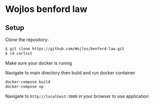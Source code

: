 # Wojlos benford law

## Setup

Clone the repository:

```sh
$ git clone https://github.com/Wojlos/benford-law.git
$ cd carlist
```

Make sure your docker is runnig

Navigate to main directory then build and run docker container

```sh
docker-compose build
docker-compose up
```

Navigate to `http://localhost:3000` in your browser to use application

